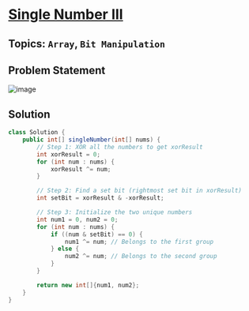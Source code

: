 # [Single Number III](https://leetcode.com/problems/single-number-iii/description/?envType=daily-question&envId=2024-05-31)
## Topics: `Array`, `Bit Manipulation`
## Problem Statement
![image](https://github.com/SiddhantKumarMaurya/LeetCode_Questions/assets/107787014/5a810a6e-7b45-497e-bf3c-9916b80b7b08)
## Solution
```java
class Solution {
    public int[] singleNumber(int[] nums) {
        // Step 1: XOR all the numbers to get xorResult
        int xorResult = 0;
        for (int num : nums) {
            xorResult ^= num;
        }

        // Step 2: Find a set bit (rightmost set bit in xorResult)
        int setBit = xorResult & -xorResult;

        // Step 3: Initialize the two unique numbers
        int num1 = 0, num2 = 0;
        for (int num : nums) {
            if ((num & setBit) == 0) {
                num1 ^= num; // Belongs to the first group
            } else {
                num2 ^= num; // Belongs to the second group
            }
        }

        return new int[]{num1, num2};
    }
}
```
